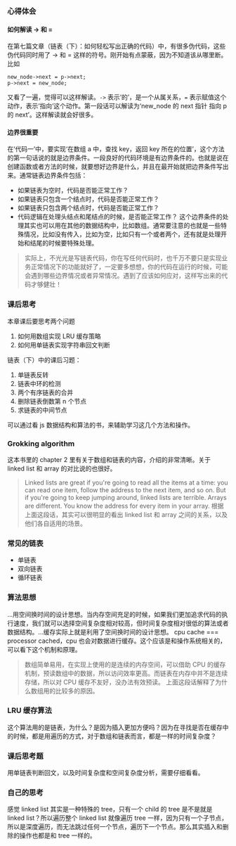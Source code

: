 ### 心得体会
#### 如何解读 -> 和 =
在第七篇文章（链表（下）：如何轻松写出正确的代码）中，有很多伪代码，这些伪代码同时用了 -> 和 = 这样的符号。刚开始有点蒙蔽，因为不知道该从哪里断。比如
```
new_node->next = p->next;
p->next = new_node;
```
又看了一遍，觉得可以这样解读。`->` 表示‘的’，是一个从属关系，`=` 表示赋值这个动作，表示‘指向’这个动作。第一段话可以解读为‘new_node 的 next 指针 指向 p 的 next’。这样解读就会好很多。
#### 边界很重要
在‘代码一’中，要实现‘在数组 a 中，查找 key，返回 key 所在的位置’，这个方法的第一句话说的就是边界条件。一段良好的代码环境是有边界条件的。也就是说在创建函数或者方法的时候，就要想好边界是什么，并且在最开始就把边界条件写出来。通常链表边界条件包括：
- 如果链表为空时，代码是否能正常工作？
- 如果链表只包含一个结点时，代码是否能正常工作？
- 如果链表只包含两个结点时，代码是否能正常工作？
- 代码逻辑在处理头结点和尾结点的时候，是否能正常工作？
这个边界条件的处理其实也可以用在其他的数据结构中，比如数组。通常要注意的也就是一些特殊情况，比如没有传入，比如为空，比如只有一个或者两个，还有就是处理开始和结尾的时候要特殊处理。
> 实际上，不光光是写链表代码，你在写任何代码时，也千万不要只是实现业务正常情况下的功能就好了，一定要多想想，你的代码在运行的时候，可能会遇到哪些边界情况或者异常情况。遇到了应该如何应对，这样写出来的代码才够健壮！

### 课后思考
本章课后要思考两个问题
1. 如何用数组实现 LRU 缓存策略
2. 如何用单链表实现字符串回文判断

链表（下）中的课后习题：
1. 单链表反转
2. 链表中环的检测
3. 两个有序链表的合并
4. 删除链表倒数第 n 个节点
5. 求链表的中间节点

可以通过看 js 数据结构和算法的书，来辅助学习这几个方法和操作。

### Grokking algorithm
这本书里的 chapter 2 里有关于数组和链表的内容，介绍的非常清晰。关于 linked list 和 array 的对比说的也很好。
> Linked lists are great if you're going to read all the items at a time: you can read one item, follow the address to the next item, and so on. But if you're going to keep jumping around, linked lists are terrible. Arrays are different. You know the address for every item in your array.
根据上面这段话，其实可以很明显的看出 linked list 和 array 之间的关系，以及他们各自适用的场景。

### 常见的链表
- 单链表
- 双向链表
- 循环链表

### 算法思想
...用空间换时间的设计思想。当内存空间充足的时候，如果我们更加追求代码的执行速度，我们就可以选择空间复杂度相对较高，但时间复杂度相对很低的算法或者数据结构。...缓存实际上就是利用了空间换时间的设计思想。
cpu cache === processor cached，cpu 也会对数据进行缓存。这个应该是和操作系统相关的，可以看下这个机制和原理。
> 数组简单易用，在实现上使用的是连续的内存空间，可以借助 CPU 的缓存机制，预读数组中的数据，所以访问效率更高。而链表在内存中并不是连续存储，所以对 CPU 缓存不友好，没办法有效预读。
上面这段话解释了为什么数组用的比较多的原因。
### LRU 缓存算法
这个算法用的是链表，为什么？是因为插入更加方便吗？因为在寻找是否在缓存中的时候，都是用遍历的方式，对于数组和链表而言，都是一样的时间复杂度？
### 课后思考题
用单链表判断回文，以及时间复杂度和空间复杂度分析，需要仔细看看。

### 自己的思考
感觉 linked list 其实是一种特殊的 tree，只有一个 child 的 tree 是不是就是 linked list？所以遍历整个 linked list 就像遍历 tree 一样，因为只有一个子节点，所以是深度遍历，而无法跳过任何一个节点，遍历下一个节点。那么其实插入和删除的操作也都是和 tree 一样的。
